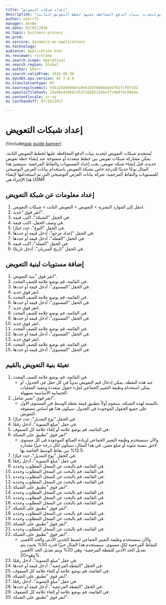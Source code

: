 ```yaml
--- 
title: "إعداد شبكات التعويض"
description: "تُستخدم شبكات التعويض لتحديد بنيات الدفع المحافظة عليها لخطط التعويض الثابتة."
author: kherr75
manager: AnnBe
ms.date: 03/02/2016
ms.topic: business-process
ms.prod: 
ms.service: dynamics-ax-applications
ms.technology: 
audience: Application User
ms.reviewer: rschloma
ms.search.scope: Operations
ms.search.region: Global
ms.author: kherr
ms.search.validFrom: 2016-06-30
ms.dyn365.ops.version: AX 7.0.0
ms.translationtype: HT
ms.sourcegitcommit: 55b22d246d6bfa9e8159fb844da95f61fcf07c62
ms.openlocfilehash: 33a95e4366dc352f28202155be7fc0b8f4c99e4a
ms.contentlocale: ar-sa
ms.lasthandoff: 07/28/2017

---
```

# <a name="set-up-compensation-grids"></a>إعداد شبكات التعويض

[!include[task guide banner](../../includes/task-guide-banner.md)]

تُستخدم شبكات التعويض لتحديد بنيات الدفع المحافظة عليها لخطط التعويض الثابتة. يمكن مشاركة شبكات تعويض بين خطط متعددة أو منسوخة عند إنشاء خطة تعويض جديدة.  قبل إنشاء شبكة تعويض، يجب إعداد المستويات والنقاط المرجعية. سينشئ هذا المثال نوعًا جديدًا للدرجة خاص بشبكة التعويض باستخدام بيانات العرض التوضيحي للمستويات والنقاط المرجعية. شركة بيانات العرض التوضيحي التي تم استخدامها لإنشاء هذا الإجراء هي USMF.


## <a name="set-up-information-about-the-compensation-grid"></a>إعداد معلومات عن شبكة التعويض
1. انتقل إلى الموارد البشرية > التعويض > التعويض الثابت > شبكات التعويض.
2. انقر فوق "جديد".
3. في الحقل "الشبكة"، اكتب قيمة.
4. في وصف الحقل، اكتب قيمة.
5. في الحقل "النوع"، حدد خيارًا.
6. في الحقل "إعداد مرجع"، أدخل قيمة أو حددها.
7. في الحقل "العملة"، أدخل قيمة أو حددها.
8. في الحقل "العملة"، اكتب قيمة.
9. في الحقل "تاريخ السريان"، أدخل تاريخًا.

## <a name="add-levels-to-the-compensation-structure"></a>إضافة مستويات لبنية التعويض
1. انقر فوق "بنية التعويض".
2. في القائمة، قم بوضع علامة للصف المحدد.
3. في الحقل "المستوى"، أدخل قيمة أو حددها.
4. انقر فوق جديد.
5. في القائمة، قم بوضع علامة للصف المحدد.
6. في الحقل "المستوى"، أدخل قيمة أو حددها.
7. انقر فوق جديد.
8. في القائمة، قم بوضع علامة للصف المحدد.
9. في الحقل "المستوى"، أدخل قيمة أو حددها.
10. انقر فوق جديد.
11. في القائمة، قم بوضع علامة للصف المحدد.
12. في الحقل "المستوى"، أدخل قيمة أو حددها.
13. انقر فوق جديد.
14. في القائمة، قم بوضع علامة للصف المحدد.
15. في الحقل "المستوى"، أدخل قيمة أو حددها.

## <a name="fill-in-the-compensation-structure-with-values"></a>تعبئة بنية التعويض بالقيم
1. في القائمة، قم بوضع علامة للصف المحدد.
    * عند هذه النقطة، يمكن إدخال قيم التعويض يدوياً في كل حقل في الجدول، أو يمكن استخدام وظيفة التغيير الجماعي لملء حقول متعددة وتنفيذ العمليات الحسابية الأساسية بسهولة.  
2. انقر فوق "تغيير شامل".
    * بالنسبة لهذه الشبكة، سنقوم أولاً بتطبيق قيمة نقطة الوسط في المستوى الأول على جميع الحقول الموجودة في الجدول. سيكون هذا هو أساس مصفوفة التعويض.  
3. في الحقل "نوع التعديل"، حدد خيارًا.
4. في حقل "مبلغ التسوية‬"‬، أدخل رقمًا.
5. في القائمة، قم بوضع علامة أو إلغاء علامة كل الصفوف.
6. انقر فوق "تطبيق على الشبكة".
    * والآن سنستخدم وظيفة التغيير الجماعي لزيادة المبالغ الموجودة في كل مستوى لاحق بنسبة مئوية أو مبلغ معين. في هذا المثال، سيكون لكل درجة حيزًا مقداره 12.5% بين نقاط الوسط الخاصة بها.  
7. في الحقل "نوع التعديل"، حدد خيارًا.
8. في حقل "مبلغ التسوية‬"‬، أدخل رقمًا.
9. في القائمة، قم بالبحث عن السجل المطلوب وحدده.
10. في القائمة، قم بالبحث عن السجل المطلوب وحدده.
11. في القائمة، قم بالبحث عن السجل المطلوب وحدده.
12. في القائمة، قم بالبحث عن السجل المطلوب وحدده.
13. انقر فوق "تطبيق على الشبكة".
14. في القائمة، قم بالبحث عن السجل المطلوب وحدده.
15. في القائمة، قم بالبحث عن السجل المطلوب وحدده.
16. في القائمة، قم بالبحث عن السجل المطلوب وحدده.
17. انقر فوق "تطبيق على الشبكة".
18. في القائمة، قم بالبحث عن السجل المطلوب وحدده.
19. في القائمة، قم بالبحث عن السجل المطلوب وحدده.
20. انقر فوق "تطبيق على الشبكة".
21. في القائمة، قم بالبحث عن السجل المطلوب وحدده.
22. انقر فوق "تطبيق على الشبكة".
    * والآن سنستخدم وظيفة التغيير الجماعي لضبط الحدين الأدنى والحد الأقصى للنقاط المرجعية لكل مستوى. سيستخدم هذا المثال حيزًا قدره 50% بحيث يتم تعديل الحد الأدنى للنقطة المرجعية- وهي 20% ويتم تعديل الحد الأقصى وهو+20%.  
23. في حقل "مبلغ التسوية‬"‬، أدخل رقمًا.
24. في الحقل "النقطة المرجعية"، أدخل قيمة أو حددها.
25. في القائمة، قم بوضع علامة أو إلغاء علامة كل الصفوف.
26. انقر فوق "تطبيق على الشبكة".
27. في حقل "مبلغ التسوية‬"‬، أدخل رقمًا.
28. في الحقل "النقطة المرجعية"، أدخل قيمة أو حددها.
29. في القائمة، قم بوضع علامة أو إلغاء علامة كل الصفوف.
30. انقر فوق "تطبيق على الشبكة".


